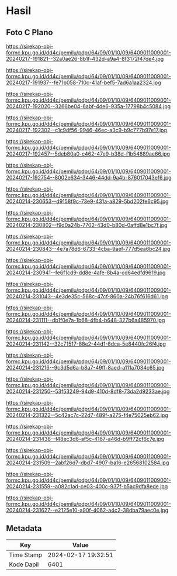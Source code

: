 # Hasil

## Foto C Plano

https://sirekap-obj-formc.kpu.go.id/dd4c/pemilu/pdpr/64/09/01/10/09/6409011009001-20240217-191821--32a0ae26-8b1f-432d-a9a4-8f3172f47de4.jpg

https://sirekap-obj-formc.kpu.go.id/dd4c/pemilu/pdpr/64/09/01/10/09/6409011009001-20240217-191937--fe71b058-710c-41af-bef5-7ad6a1aa2324.jpg

https://sirekap-obj-formc.kpu.go.id/dd4c/pemilu/pdpr/64/09/01/10/09/6409011009001-20240217-192020--3266be04-6abf-4de6-935a-17798b4c5084.jpg

https://sirekap-obj-formc.kpu.go.id/dd4c/pemilu/pdpr/64/09/01/10/09/6409011009001-20240217-192302--c1c9df56-9946-46ec-a3c9-b9c777b97e17.jpg

https://sirekap-obj-formc.kpu.go.id/dd4c/pemilu/pdpr/64/09/01/10/09/6409011009001-20240217-192457--5deb80a0-c462-47e9-b38d-f1b54889ae66.jpg

https://sirekap-obj-formc.kpu.go.id/dd4c/pemilu/pdpr/64/09/01/10/09/6409011009001-20240217-192754--8002e634-3446-44dd-9a4b-876017043ef6.jpg

https://sirekap-obj-formc.kpu.go.id/dd4c/pemilu/pdpr/64/09/01/10/09/6409011009001-20240214-230653--d9158f9c-73e9-431a-a829-5bd202fe6c95.jpg

https://sirekap-obj-formc.kpu.go.id/dd4c/pemilu/pdpr/64/09/01/10/09/6409011009001-20240214-230802--f9d0a24b-7702-43d0-b80d-0affd8e1bc7f.jpg

https://sirekap-obj-formc.kpu.go.id/dd4c/pemilu/pdpr/64/09/01/10/09/6409011009001-20240214-230843--4e7a78d6-6733-4cba-9aef-777d5ea6bc24.jpg

https://sirekap-obj-formc.kpu.go.id/dd4c/pemilu/pdpr/64/09/01/10/09/6409011009001-20240214-230941--fe6f1cd9-dd8e-4afe-8b4a-cd64edfd9619.jpg

https://sirekap-obj-formc.kpu.go.id/dd4c/pemilu/pdpr/64/09/01/10/09/6409011009001-20240214-231043--4e3de35c-568c-47cf-860a-24b76f616d61.jpg

https://sirekap-obj-formc.kpu.go.id/dd4c/pemilu/pdpr/64/09/01/10/09/6409011009001-20240214-231111--db1f0e7a-1b68-4fb4-b648-327b6a485970.jpg

https://sirekap-obj-formc.kpu.go.id/dd4c/pemilu/pdpr/64/09/01/10/09/6409011009001-20240214-231142--32c71517-88e2-44d1-8dca-5e8440fc26f4.jpg

https://sirekap-obj-formc.kpu.go.id/dd4c/pemilu/pdpr/64/09/01/10/09/6409011009001-20240214-231216--9c3d5d6a-b8a7-49ff-8aed-a111a7034c65.jpg

https://sirekap-obj-formc.kpu.go.id/dd4c/pemilu/pdpr/64/09/01/10/09/6409011009001-20240214-231250--53f53249-94d9-410d-8df8-73da2d9233ae.jpg

https://sirekap-obj-formc.kpu.go.id/dd4c/pemilu/pdpr/64/09/01/10/09/6409011009001-20240214-231322--5c42ac7c-22d7-489f-a275-f4e75025eb62.jpg

https://sirekap-obj-formc.kpu.go.id/dd4c/pemilu/pdpr/64/09/01/10/09/6409011009001-20240214-231438--f48ec3d6-af5c-4167-a46d-b9ff72cf6c7e.jpg

https://sirekap-obj-formc.kpu.go.id/dd4c/pemilu/pdpr/64/09/01/10/09/6409011009001-20240214-231509--2abf26d7-dbd7-4907-ba16-e26568102584.jpg

https://sirekap-obj-formc.kpu.go.id/dd4c/pemilu/pdpr/64/09/01/10/09/6409011009001-20240214-231559--a082c1ad-ce03-400c-937f-b5ac9dfa8ede.jpg

https://sirekap-obj-formc.kpu.go.id/dd4c/pemilu/pdpr/64/09/01/10/09/6409011009001-20240214-231627--e2125e10-a90f-4062-a4c2-38dba79aec0e.jpg


## Metadata

| Key        | Value               |
| ---------- | ------------------- |
| Time Stamp | 2024-02-17 19:32:51 |
| Kode Dapil | 6401                |



